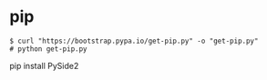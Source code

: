 # pip

```
$ curl "https://bootstrap.pypa.io/get-pip.py" -o "get-pip.py"
# python get-pip.py
```

pip install PySide2
